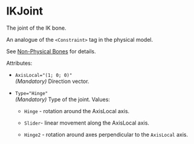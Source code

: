 # IKJoint

The joint of the IK bone.

An analogue of the `<Constraint>` tag in the physical model.

See [Non-Physical Bones](./../../../../../general_info/fbx_file_structure/non_physical_bones.md#automaticik) for details.

Attributes:

-   `AxisLocal="(1; 0; 0)"`    
    *(Mandatory)*  Direction vector.

-   `Type="Hinge"`  
    *(Mandatory)* Type of the joint.
    Values:

    -   `Hinge` - rotation around the AxisLocal axis.

    -   `Slider`- linear movement along the AxisLocal axis.

    -   `Hinge2` - rotation around axes perpendicular to the `AxisLocal` axis.

